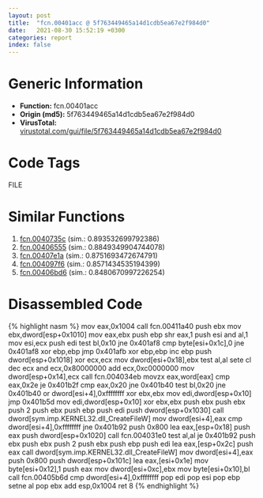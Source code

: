 ```yaml
---
layout: post
title:  "fcn.00401acc @ 5f763449465a14d1cdb5ea67e2f984d0"
date:   2021-08-30 15:52:19 +0300
categories: report
index: false
---
```


# Generic Information
- **Function:** fcn.00401acc
- **Origin (md5):** 5f763449465a14d1cdb5ea67e2f984d0
- **VirusTotal:** [virustotal.com/gui/file/5f763449465a14d1cdb5ea67e2f984d0][virustotal_ref]

# Code Tags
<span class="tag" id="FILE">FILE</span>


# Similar Functions

1. [fcn.0040735c][similar_1_ref] (sim.: 0.893532699792386)
2. [fcn.00406555][similar_2_ref] (sim.: 0.8849349904744078)
3. [fcn.00407e1a][similar_3_ref] (sim.: 0.8751693472674791)
4. [fcn.004097f6][similar_4_ref] (sim.: 0.8571434535194399)
5. [fcn.00406bd6][similar_5_ref] (sim.: 0.8480670997226254)


# Disassembled Code

{% highlight nasm %}
mov eax,0x1004
call fcn.00411a40
push ebx
mov ebx,dword[esp+0x1010]
mov eax,ebx
push ebp
shr eax,1
push esi
and al,1
mov esi,ecx
push edi
test bl,0x10
jne 0x401af8
cmp byte[esi+0x1c],0
jne 0x401af8
xor ebp,ebp
jmp 0x401afb
xor ebp,ebp
inc ebp
push dword[esp+0x1018]
xor ecx,ecx
mov dword[esi+0x18],ebx
test al,al
sete cl
dec ecx
and ecx,0x80000000
add ecx,0xc0000000
mov dword[esp+0x14],ecx
call fcn.004034eb
movzx eax,word[eax]
cmp eax,0x2e
je 0x401b2f
cmp eax,0x20
jne 0x401b40
test bl,0x20
jne 0x401b40
or dword[esi+4],0xffffffff
xor ebx,ebx
mov edi,dword[esp+0x10]
jmp 0x401b5d
mov edi,dword[esp+0x10]
xor ebx,ebx
push ebx
push ebx
push 2
push ebx
push ebp
push edi
push dword[esp+0x1030]
call dword[sym.imp.KERNEL32.dll_CreateFileW]
mov dword[esi+4],eax
cmp dword[esi+4],0xffffffff
jne 0x401b92
push 0x800
lea eax,[esp+0x18]
push eax
push dword[esp+0x1020]
call fcn.004031e0
test al,al
je 0x401b92
push ebx
push ebx
push 2
push ebx
push ebp
push edi
lea eax,[esp+0x2c]
push eax
call dword[sym.imp.KERNEL32.dll_CreateFileW]
mov dword[esi+4],eax
push 0x800
push dword[esp+0x101c]
lea eax,[esi+0x1e]
mov byte[esi+0x12],1
push eax
mov dword[esi+0xc],ebx
mov byte[esi+0x10],bl
call fcn.00405b6d
cmp dword[esi+4],0xffffffff
pop edi
pop esi
pop ebp
setne al
pop ebx
add esp,0x1004
ret 8
{% endhighlight %}


[similar_1_ref]: /report/fcn.0040735c@4bd33f73402d0d03c0318f793884eb34
[similar_2_ref]: /report/fcn.00406555@ba5ec83721de3ca10b3c9583f3b2c6a1
[similar_3_ref]: /report/fcn.00407e1a@4bd33f73402d0d03c0318f793884eb34
[similar_4_ref]: /report/fcn.004097f6@418e0921f3a9bd4f5bc0dcc59623b5a1
[similar_5_ref]: /report/fcn.00406bd6@617bd594ba13d0dcc08a315774c342d4
[virustotal_ref]: https://www.virustotal.com/gui/file/5f763449465a14d1cdb5ea67e2f984d0